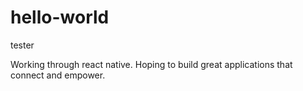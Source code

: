 # hello-world
tester

Working through react native. Hoping to build great applications that connect and empower. 
